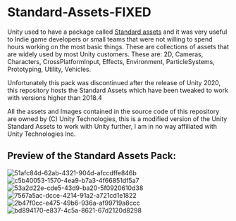 # Standard-Assets-FIXED
Unity used to have a package called [Standard assets](https://assetstore.unity.com/packages/essentials/asset-packs/standard-assets-for-unity-2018-4-32351) and it was very useful to Indie game developers or small teams that were not willing to spend hours working on the most basic things. These are collections of assets that are widely used by most Unity customers. These are: 2D, Cameras, Characters, CrossPlatformInput, Effects, Environment, ParticleSystems, Prototyping, Utility, Vehicles.

Unfortunately this pack was discontinued after the release of Unity 2020, this repository hosts the Standard Assets which have been tweaked to work with versions higher than 2018.4

All the assets and Images contained in the source code of this repository are owned by (C) Unity Technologies, this is a modified version of the Unity Standard Assets to work with Unity further, I am in no way affiliated with Unity Technologies Inc. 

## Preview of the Standard Assets Pack:
![51afc84d-62ab-4321-904d-afccdffe846b](https://user-images.githubusercontent.com/91949513/179227046-4ed48d2e-4a7c-4e6d-9294-611bc98b24c1.jpg)
![c5b40053-1570-4ea9-b7a3-4f66851df5a7](https://user-images.githubusercontent.com/91949513/179227920-e69793c9-edef-44d6-81cf-947f9a92fb6f.jpg)
![53a2d22e-cde5-43d9-ba20-5f0920610d38](https://user-images.githubusercontent.com/91949513/179227977-ec645e93-1f32-4ad9-9fa2-98914e5a70f0.jpg)
![7567a5ac-dcce-4214-91a2-a721cd1e1822](https://user-images.githubusercontent.com/91949513/179228125-bcff9a87-2b4b-4412-8d10-f0fdd90f0094.jpg)
![2b47f0cc-e475-49b6-936a-af99719a8ccc](https://user-images.githubusercontent.com/91949513/179228018-432f077c-58ec-4cea-a8b5-148652381dab.jpg)
![bd894170-e837-4c5a-8621-67d2120d8298](https://user-images.githubusercontent.com/91949513/179228322-2fab6b19-798b-4a4d-9f82-e44fa576a9c4.jpg)

